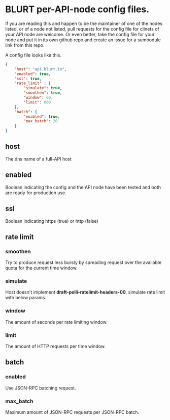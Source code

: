 # BLURT per-API-node config files.

If you are reading this and happen to be the maintainer of one of the nodes listed, or of a node not listed,
pull requests for the config file for clinets of your API node are welcome. Or even better, take the config 
file for your node and put it in its own github repo and create an issue for a sumbodule link from this repo.

A config file looks like this.
```json
{
    "host": "api.blurt.io",
    "enabled": true,
    "ssl": true,
    "rate_limit" : {
        "simulate": true,
        "smoothen": true,
        "window": 60,
        "limit": 600
    },
    "batch": {
        "enabled": true,
        "max_batch": 20
    }
}
```

## host
The dns name of a full-API host

## enabled
Boolean indicating the config and the API node have been tested and both are ready for production use.

## ssl
Boolean indicating https (true) or http (false)

## rate limit

### smoothen
Try to produce request less bursty by spreading request over the available quota for the current time window.

### simulate
Host doesn't implement **draft-polli-ratelimit-headers-00**, simulate rate limit with below params.

### window
The amount of seconds per rate limiting window.

### limit
The amount of HTTP requests per time window.

## batch

### enabled
Use JSON-RPC batching request.

### max\_batch
Maximum amount of JSON-RPC requests per JSON-RPC batch.
